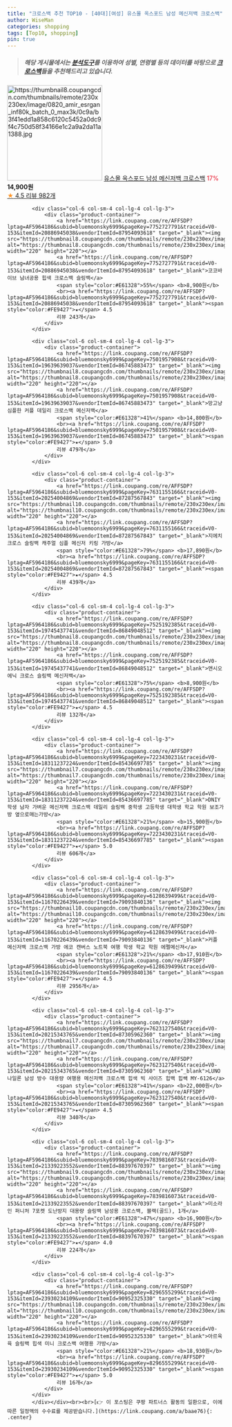 ```yaml
---
title: "크로스백 추천 TOP10 - [40대][여성] 유스몰 옥스포드 남성 메신저백 크로스백"
author: WiseMan
categories: shopping
tags: [Top10, shopping]
pin: true
---
```


> ##### 해당 게시물에서는 [**분석도구**](https://itemscout.io/)를 이용하여 **성별**, **연령별** 등의 데이터를 바탕으로 [**크로스백**](https://link.coupang.com/a/baae76)들을 추천해드리고 있습니다.
<div class="container"><div class="row">
            <div class="col-6 col-sm-4 col-lg-4 col-lg-3">
                <div class="product-container">
                    <a href="https://link.coupang.com/re/AFFSDP?lptag=AF5964186&subid=bluemoonsky6999&pageKey=6810484772&traceid=V0-153&itemId=16108911953&vendorItemId=83305994439" target="_blank"><img src="https://thumbnail8.coupangcdn.com/thumbnails/remote/230x230ex/image/0820_amir_esrgan_inf80k_batch_0_max3k/0c9a/b3f41edd1a858c6120c5452a0dc9f4c750d58f34166e1c2a9a2da11a1388.jpg" alt="https://thumbnail8.coupangcdn.com/thumbnails/remote/230x230ex/image/0820_amir_esrgan_inf80k_batch_0_max3k/0c9a/b3f41edd1a858c6120c5452a0dc9f4c750d58f34166e1c2a9a2da11a1388.jpg" width="220" height="220"></a>
                    <a href="https://link.coupang.com/re/AFFSDP?lptag=AF5964186&subid=bluemoonsky6999&pageKey=6810484772&traceid=V0-153&itemId=16108911953&vendorItemId=83305994439" target="_blank">유스몰 옥스포드 남성 메신저백 크로스백</a>
                    <span style="color:#E61328">17%</span> <b>14,900원</b>
                    <br><a href="https://link.coupang.com/re/AFFSDP?lptag=AF5964186&subid=bluemoonsky6999&pageKey=6810484772&traceid=V0-153&itemId=16108911953&vendorItemId=83305994439" target="_blank"><span style="color:#FE9427">★</span> 4.5
                    리뷰 982개</a>
                </div>
            </div>
            
            <div class="col-6 col-sm-4 col-lg-4 col-lg-3">
                <div class="product-container">
                    <a href="https://link.coupang.com/re/AFFSDP?lptag=AF5964186&subid=bluemoonsky6999&pageKey=7752727791&traceid=V0-153&itemId=20886945038&vendorItemId=87954093618" target="_blank"><img src="https://thumbnail8.coupangcdn.com/thumbnails/remote/230x230ex/image/vendor_inventory/7d2f/6822d084bbc5b2d9afb4adb7fd0b59f1f3bed6feacfa8aa0709c42fab0b4.jpg" alt="https://thumbnail8.coupangcdn.com/thumbnails/remote/230x230ex/image/vendor_inventory/7d2f/6822d084bbc5b2d9afb4adb7fd0b59f1f3bed6feacfa8aa0709c42fab0b4.jpg" width="220" height="220"></a>
                    <a href="https://link.coupang.com/re/AFFSDP?lptag=AF5964186&subid=bluemoonsky6999&pageKey=7752727791&traceid=V0-153&itemId=20886945038&vendorItemId=87954093618" target="_blank">코코바이브 남녀공용 힙색 크로스백 슬링백</a>
                    <span style="color:#E61328">55%</span> <b>8,900원</b>
                    <br><a href="https://link.coupang.com/re/AFFSDP?lptag=AF5964186&subid=bluemoonsky6999&pageKey=7752727791&traceid=V0-153&itemId=20886945038&vendorItemId=87954093618" target="_blank"><span style="color:#FE9427">★</span> 4.5
                    리뷰 243개</a>
                </div>
            </div>
            
            <div class="col-6 col-sm-4 col-lg-4 col-lg-3">
                <div class="product-container">
                    <a href="https://link.coupang.com/re/AFFSDP?lptag=AF5964186&subid=bluemoonsky6999&pageKey=7501957908&traceid=V0-153&itemId=19639639037&vendorItemId=86745883473" target="_blank"><img src="https://thumbnail8.coupangcdn.com/thumbnails/remote/230x230ex/image/0820_amir_esrgan_inf80k_batch_0_max3k/0534/84e62f1dc42c04dfa46f691f70a2a89594f984ce65a7b0c1f9baa9e42f79.jpg" alt="https://thumbnail8.coupangcdn.com/thumbnails/remote/230x230ex/image/0820_amir_esrgan_inf80k_batch_0_max3k/0534/84e62f1dc42c04dfa46f691f70a2a89594f984ce65a7b0c1f9baa9e42f79.jpg" width="220" height="220"></a>
                    <a href="https://link.coupang.com/re/AFFSDP?lptag=AF5964186&subid=bluemoonsky6999&pageKey=7501957908&traceid=V0-153&itemId=19639639037&vendorItemId=86745883473" target="_blank">망고냥 심플한 커플 데일리 크로스백 메신저백</a>
                    <span style="color:#E61328">41%</span> <b>14,800원</b>
                    <br><a href="https://link.coupang.com/re/AFFSDP?lptag=AF5964186&subid=bluemoonsky6999&pageKey=7501957908&traceid=V0-153&itemId=19639639037&vendorItemId=86745883473" target="_blank"><span style="color:#FE9427">★</span> 5.0
                    리뷰 479개</a>
                </div>
            </div>
            
            <div class="col-6 col-sm-4 col-lg-4 col-lg-3">
                <div class="product-container">
                    <a href="https://link.coupang.com/re/AFFSDP?lptag=AF5964186&subid=bluemoonsky6999&pageKey=7631155166&traceid=V0-153&itemId=20254004869&vendorItemId=87287567843" target="_blank"><img src="https://thumbnail10.coupangcdn.com/thumbnails/remote/230x230ex/image/0820_amir_esrgan_inf80k_batch_0_max3k/7bf1/6445f0f8ceccfa12397a6e69fbb2cf4082660e87e0955f37630bee0c60d8.jpg" alt="https://thumbnail10.coupangcdn.com/thumbnails/remote/230x230ex/image/0820_amir_esrgan_inf80k_batch_0_max3k/7bf1/6445f0f8ceccfa12397a6e69fbb2cf4082660e87e0955f37630bee0c60d8.jpg" width="220" height="220"></a>
                    <a href="https://link.coupang.com/re/AFFSDP?lptag=AF5964186&subid=bluemoonsky6999&pageKey=7631155166&traceid=V0-153&itemId=20254004869&vendorItemId=87287567843" target="_blank">지에치 크로스 슬링백 캐주얼 심플 메신저 키링 가방</a>
                    <span style="color:#E61328">79%</span> <b>17,890원</b>
                    <br><a href="https://link.coupang.com/re/AFFSDP?lptag=AF5964186&subid=bluemoonsky6999&pageKey=7631155166&traceid=V0-153&itemId=20254004869&vendorItemId=87287567843" target="_blank"><span style="color:#FE9427">★</span> 4.5
                    리뷰 439개</a>
                </div>
            </div>
            
            <div class="col-6 col-sm-4 col-lg-4 col-lg-3">
                <div class="product-container">
                    <a href="https://link.coupang.com/re/AFFSDP?lptag=AF5964186&subid=bluemoonsky6999&pageKey=7525192385&traceid=V0-153&itemId=19745437741&vendorItemId=86849048512" target="_blank"><img src="https://thumbnail8.coupangcdn.com/thumbnails/remote/230x230ex/image/vendor_inventory/891c/f6427581843ffb41375cb60423eeee7092dc3ec2f05ae6fd0b02aaaa4c2d.jpg" alt="https://thumbnail8.coupangcdn.com/thumbnails/remote/230x230ex/image/vendor_inventory/891c/f6427581843ffb41375cb60423eeee7092dc3ec2f05ae6fd0b02aaaa4c2d.jpg" width="220" height="220"></a>
                    <a href="https://link.coupang.com/re/AFFSDP?lptag=AF5964186&subid=bluemoonsky6999&pageKey=7525192385&traceid=V0-153&itemId=19745437741&vendorItemId=86849048512" target="_blank">앤시오 에닉 크로스 슬링백 메신저백</a>
                    <span style="color:#E61328">75%</span> <b>8,900원</b>
                    <br><a href="https://link.coupang.com/re/AFFSDP?lptag=AF5964186&subid=bluemoonsky6999&pageKey=7525192385&traceid=V0-153&itemId=19745437741&vendorItemId=86849048512" target="_blank"><span style="color:#FE9427">★</span> 4.5
                    리뷰 132개</a>
                </div>
            </div>
            
            <div class="col-6 col-sm-4 col-lg-4 col-lg-3">
                <div class="product-container">
                    <a href="https://link.coupang.com/re/AFFSDP?lptag=AF5964186&subid=bluemoonsky6999&pageKey=7223430231&traceid=V0-153&itemId=18311237224&vendorItemId=85436697785" target="_blank"><img src="https://thumbnail7.coupangcdn.com/thumbnails/remote/230x230ex/image/0820_amir_esrgan_inf80k_batch_0_max3k/300e/8a14a7c775cf69cbd6ae73fa595bb4bfb6cf7dfee1fb46599a4da2fb5aa5.jpg" alt="https://thumbnail7.coupangcdn.com/thumbnails/remote/230x230ex/image/0820_amir_esrgan_inf80k_batch_0_max3k/300e/8a14a7c775cf69cbd6ae73fa595bb4bfb6cf7dfee1fb46599a4da2fb5aa5.jpg" width="220" height="220"></a>
                    <a href="https://link.coupang.com/re/AFFSDP?lptag=AF5964186&subid=bluemoonsky6999&pageKey=7223430231&traceid=V0-153&itemId=18311237224&vendorItemId=85436697785" target="_blank">DNIY 학생 남자 가벼운 메신저백 크로스백 데일리 슬링백 중학생 고등학생 대학생 학교 학원 보조가방 옆으로매는가방</a>
                    <span style="color:#E61328">21%</span> <b>15,900원</b>
                    <br><a href="https://link.coupang.com/re/AFFSDP?lptag=AF5964186&subid=bluemoonsky6999&pageKey=7223430231&traceid=V0-153&itemId=18311237224&vendorItemId=85436697785" target="_blank"><span style="color:#FE9427">★</span> 5.0
                    리뷰 606개</a>
                </div>
            </div>
            
            <div class="col-6 col-sm-4 col-lg-4 col-lg-3">
                <div class="product-container">
                    <a href="https://link.coupang.com/re/AFFSDP?lptag=AF5964186&subid=bluemoonsky6999&pageKey=6128639499&traceid=V0-153&itemId=11670226439&vendorItemId=79093840136" target="_blank"><img src="https://thumbnail10.coupangcdn.com/thumbnails/remote/230x230ex/image/0820_amir_esrgan_inf80k_batch_1_max3k/b970/7a44ed4f9b70d1b6a984c86fa8f2009edeea14485d7a172ca116ccf9541f.jpg" alt="https://thumbnail10.coupangcdn.com/thumbnails/remote/230x230ex/image/0820_amir_esrgan_inf80k_batch_1_max3k/b970/7a44ed4f9b70d1b6a984c86fa8f2009edeea14485d7a172ca116ccf9541f.jpg" width="220" height="220"></a>
                    <a href="https://link.coupang.com/re/AFFSDP?lptag=AF5964186&subid=bluemoonsky6999&pageKey=6128639499&traceid=V0-153&itemId=11670226439&vendorItemId=79093840136" target="_blank">커플 메신저백 크로스백 가방 에코 캔버스 노트북 여행 학생 학교 학원 에펠메신져</a>
                    <span style="color:#E61328">21%</span> <b>17,910원</b>
                    <br><a href="https://link.coupang.com/re/AFFSDP?lptag=AF5964186&subid=bluemoonsky6999&pageKey=6128639499&traceid=V0-153&itemId=11670226439&vendorItemId=79093840136" target="_blank"><span style="color:#FE9427">★</span> 4.5
                    리뷰 2956개</a>
                </div>
            </div>
            
            <div class="col-6 col-sm-4 col-lg-4 col-lg-3">
                <div class="product-container">
                    <a href="https://link.coupang.com/re/AFFSDP?lptag=AF5964186&subid=bluemoonsky6999&pageKey=7623127540&traceid=V0-153&itemId=20215343765&vendorItemId=87305962360" target="_blank"><img src="https://thumbnail7.coupangcdn.com/thumbnails/remote/230x230ex/image/vendor_inventory/3912/120b3e4d428f0fda4705db8a64ddddddfa7194fa74bae6de2dc5715060bf.jpg" alt="https://thumbnail7.coupangcdn.com/thumbnails/remote/230x230ex/image/vendor_inventory/3912/120b3e4d428f0fda4705db8a64ddddddfa7194fa74bae6de2dc5715060bf.jpg" width="220" height="220"></a>
                    <a href="https://link.coupang.com/re/AFFSDP?lptag=AF5964186&subid=bluemoonsky6999&pageKey=7623127540&traceid=V0-153&itemId=20215343765&vendorItemId=87305962360" target="_blank">LUNO 나일론 남성 방수 대용량 여행용 메신저백 크로스백 힙색 빅 사이즈 힙백 힙쌕 MY-6126</a>
                    <span style="color:#E61328">41%</span> <b>22,000원</b>
                    <br><a href="https://link.coupang.com/re/AFFSDP?lptag=AF5964186&subid=bluemoonsky6999&pageKey=7623127540&traceid=V0-153&itemId=20215343765&vendorItemId=87305962360" target="_blank"><span style="color:#FE9427">★</span> 4.5
                    리뷰 340개</a>
                </div>
            </div>
            
            <div class="col-6 col-sm-4 col-lg-4 col-lg-3">
                <div class="product-container">
                    <a href="https://link.coupang.com/re/AFFSDP?lptag=AF5964186&subid=bluemoonsky6999&pageKey=7839816073&traceid=V0-153&itemId=21339223552&vendorItemId=88397670397" target="_blank"><img src="https://thumbnail9.coupangcdn.com/thumbnails/remote/230x230ex/image/vendor_inventory/5b81/bd937426014e74ba27c1155d9c0e6df5579f5743dcf04fe9d501113a80c8.jpg" alt="https://thumbnail9.coupangcdn.com/thumbnails/remote/230x230ex/image/vendor_inventory/5b81/bd937426014e74ba27c1155d9c0e6df5579f5743dcf04fe9d501113a80c8.jpg" width="220" height="220"></a>
                    <a href="https://link.coupang.com/re/AFFSDP?lptag=AF5964186&subid=bluemoonsky6999&pageKey=7839816073&traceid=V0-153&itemId=21339223552&vendorItemId=88397670397" target="_blank">미소라인 퍼니처 7포켓 도난방지 대용량 슬링백 남성용 크로스백, 블랙(골드), 1개</a>
                    <span style="color:#E61328">47%</span> <b>16,900원</b>
                    <br><a href="https://link.coupang.com/re/AFFSDP?lptag=AF5964186&subid=bluemoonsky6999&pageKey=7839816073&traceid=V0-153&itemId=21339223552&vendorItemId=88397670397" target="_blank"><span style="color:#FE9427">★</span> 4.0
                    리뷰 224개</a>
                </div>
            </div>
            
            <div class="col-6 col-sm-4 col-lg-4 col-lg-3">
                <div class="product-container">
                    <a href="https://link.coupang.com/re/AFFSDP?lptag=AF5964186&subid=bluemoonsky6999&pageKey=8296555299&traceid=V0-153&itemId=23930234109&vendorItemId=90952325330" target="_blank"><img src="https://thumbnail10.coupangcdn.com/thumbnails/remote/230x230ex/image/vendor_inventory/8a8d/498712c0378d8182deb47c9b7ec8f207e33995841642db0f3f3bc694a5f1.jpg" alt="https://thumbnail10.coupangcdn.com/thumbnails/remote/230x230ex/image/vendor_inventory/8a8d/498712c0378d8182deb47c9b7ec8f207e33995841642db0f3f3bc694a5f1.jpg" width="220" height="220"></a>
                    <a href="https://link.coupang.com/re/AFFSDP?lptag=AF5964186&subid=bluemoonsky6999&pageKey=8296555299&traceid=V0-153&itemId=23930234109&vendorItemId=90952325330" target="_blank">아르육육 슬링백 힙색 미니 크로스백 여행용 가방</a>
                    <span style="color:#E61328">21%</span> <b>18,930원</b>
                    <br><a href="https://link.coupang.com/re/AFFSDP?lptag=AF5964186&subid=bluemoonsky6999&pageKey=8296555299&traceid=V0-153&itemId=23930234109&vendorItemId=90952325330" target="_blank"><span style="color:#FE9427">★</span> 5.0
                    리뷰 16개</a>
                </div>
            </div>
            </div></div><br><br>[👉 이 포스팅은 쿠팡 파트너스 활동의 일환으로, 이에 따른 일정액의 수수료를 제공받습니다.](https://link.coupang.com/a/baae76){: .center}